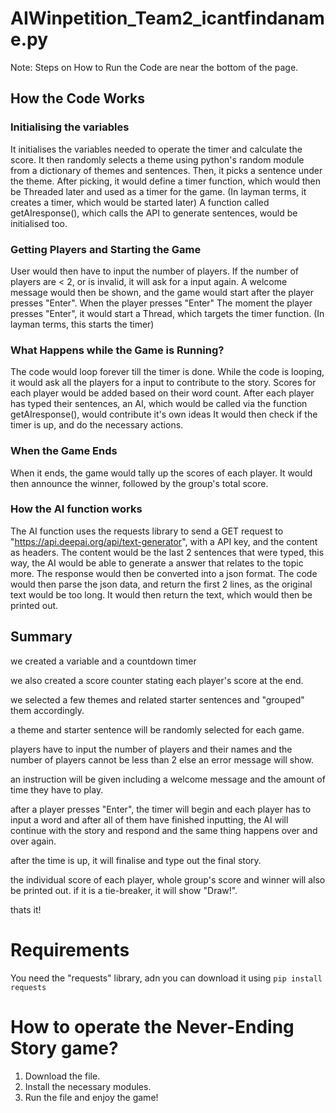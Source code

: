 # AIWinpetition_Team2_icantfindaname.py
Note: Steps on How to Run the Code are near the bottom of the page.

## How the Code Works
### Initialising the variables
It initialises the variables needed to operate the timer and calculate the score.
It then randomly selects a theme using python's random module from a dictionary of themes and sentences.
Then, it picks a sentence under the theme.
After picking, it would define a timer function, which would then be Threaded later and used as a timer for the game.
(In layman terms, it creates a timer, which would be started later)
A function called getAIresponse(), which calls the API to generate sentences, would be initialised too.

### Getting Players and Starting the Game
User would then have to input the number of players. If the number of players are < 2, or is invalid, it will ask for a input again.
A welcome message would then be shown, and the game would start after the player presses "Enter".
When the player presses "Enter"
The moment the player presses "Enter", it would start a Thread, which targets the timer function.
(In layman terms, this starts the timer)

### What Happens while the Game is Running?
The code would loop forever till the timer is done.
While the code is looping, it would ask all the players for a input to contribute to the story.
Scores for each player would be added based on their word count.
After each player has typed their sentences, an AI, which would be called via the function getAIresponse(), would contribute it's own ideas
It would then check if the timer is up, and do the necessary actions.

### When the Game Ends
When it ends, the game would tally up the scores of each player.
It would then announce the winner, followed by the group's total score.

### How the AI function works
The AI function uses the requests library to send a GET request to "https://api.deepai.org/api/text-generator", with a API key, and the content as headers.
The content would be the last 2 sentences that were typed, this way, the AI would be able to generate a answer that relates to the topic more.
The response would then be converted into a json format.
The code would then parse the json data, and return the first 2 lines, as the original text would be too long.
It would then return the text, which would then be printed out.


## Summary
we created a variable and a countdown timer

we also created a score counter stating each player's score at the end.

we selected a few themes and related starter sentences and "grouped" them accordingly.

a theme and starter sentence will be randomly selected for each game.

players have to input the number of players and their names and the number of players cannot be less than 2 else an error message will show.

an instruction will be given including a welcome message and the amount of time they have to play. 

after a player presses "Enter", the timer will begin and each player has to input a word and after all of them have finished inputting, the AI will continue with the story and respond and the same thing happens over and over again.

after the time is up, it will finalise and type out the final story.

the individual score of each player, whole group's score and winner will also be printed out. if it is a tie-breaker, it will show "Draw!".

thats it!


# Requirements
You need the "requests" library, adn you can download it using `pip install requests`

# How to operate the Never-Ending Story game?
 1. Download the file.
 2. Install the necessary modules.
 3. Run the file and enjoy the game!
